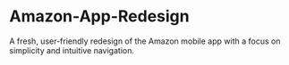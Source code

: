 # Amazon-App-Redesign
A fresh, user-friendly redesign of the Amazon mobile app with a focus on simplicity and intuitive navigation.
